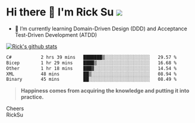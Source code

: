 # Hi there 👋 I'm Rick Su ![](https://komarev.com/ghpvc/?username=ricksu978)
<!--
**ricksu978/ricksu978** is a ✨ _special_ ✨ repository because its `README.md` (this file) appears on your GitHub profile.

Here are some ideas to get you started:

- 🔭 I’m currently working on ...
-->
- 🌱 I’m currently learning Domain-Driven Design (DDD) and Acceptance Test-Driven Development (ATDD)
<!--
- 👯 I’m looking to collaborate on ...
- 🤔 I’m looking for help with ...
- 💬 Ask me about ...
- 📫 How to reach me: ...
- 😄 Pronouns: ...
- ⚡ Fun fact: ...
-->
[![Rick's github stats](https://github-readme-stats.vercel.app/api?username=ricksu978&theme=dark)](https://github.com/ricksu978/ricksu978)

<!--START_SECTION:waka-->

```txt
C#           2 hrs 39 mins   ███████▒░░░░░░░░░░░░░░░░░   29.57 %
Bicep        1 hr 29 mins    ████▒░░░░░░░░░░░░░░░░░░░░   16.68 %
Other        1 hr 18 mins    ███▓░░░░░░░░░░░░░░░░░░░░░   14.54 %
XML          48 mins         ██▒░░░░░░░░░░░░░░░░░░░░░░   08.94 %
Binary       45 mins         ██░░░░░░░░░░░░░░░░░░░░░░░   08.49 %
```

<!--END_SECTION:waka-->

> **Happiness comes from acquiring the knowledge and putting it into practice.**

Cheers  
RickSu 
